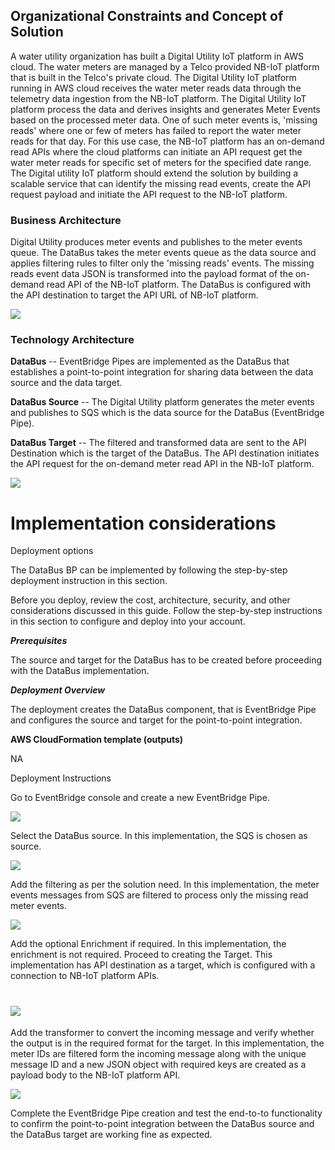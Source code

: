 ## Organizational Constraints and Concept of Solution 

A water utility organization has built a Digital Utility IoT platform in
AWS cloud. The water meters are managed by a Telco provided NB-IoT
platform that is built in the Telco's private cloud. The Digital Utility
IoT platform running in AWS cloud receives the water meter reads data
through the telemetry data ingestion from the NB-IoT platform. The
Digital Utility IoT platform process the data and derives insights and
generates Meter Events based on the processed meter data. One of such
meter events is, 'missing reads' where one or few of meters has failed
to report the water meter reads for that day. For this use case, the
NB-IoT platform has an on-demand read APIs where the cloud platforms can
initiate an API request get the water meter reads for specific set of
meters for the specified date range. The Digital utility IoT platform
should extend the solution by building a scalable service that can
identify the missing read events, create the API request payload and
initiate the API request to the NB-IoT platform.

### 

### Business Architecture

Digital Utility produces meter events and publishes to the meter events
queue. The DataBus takes the meter events queue as the data source and
applies filtering rules to filter only the 'missing reads' events. The
missing reads event data JSON is transformed into the payload format of
the on-demand read API of the NB-IoT platform. The DataBus is configured
with the API destination to target the API URL of NB-IoT platform.

![](./images/media/image3a.png)

### 

### Technology Architecture

**DataBus** -- EventBridge Pipes are implemented as the DataBus that
establishes a point-to-point integration for sharing data between the
data source and the data target.

**DataBus Source** -- The Digital Utility platform generates the meter
events and publishes to SQS which is the data source for the DataBus
(EventBridge Pipe).

**DataBus Target** -- The filtered and transformed data are sent to the
API Destination which is the target of the DataBus. The API destination
initiates the API request for the on-demand meter read API in the NB-IoT
platform.

![](./images/media/image3b.png)

# Implementation considerations

Deployment options

The DataBus BP can be implemented by following the step-by-step
deployment instruction in this section.

Before you deploy, review the cost, architecture, security, and other
considerations discussed in this guide. Follow the step-by-step
instructions in this section to configure and deploy into your account.

***Prerequisites***

The source and target for the DataBus has to be created before
proceeding with the DataBus implementation.

***Deployment Overview***

The deployment creates the DataBus component, that is EventBridge Pipe
and configures the source and target for the point-to-point integration.

**AWS CloudFormation template (outputs)**

NA 

Deployment Instructions

Go to EventBridge console and create a new EventBridge Pipe.

 ![](./images/media/image3c.png)

Select the DataBus source. In this implementation, the SQS is chosen as
source.

![](./images/media/image3d.png)

Add the filtering as per the solution need. In this implementation, the
meter events messages from SQS are filtered to process only the missing
read meter events.

![](./images/media/image3e.png)

Add the optional Enrichment if required. In this implementation, the
enrichment is not required. Proceed to creating the Target. This
implementation has API destination as a target, which is configured with
a connection to NB-IoT platform APIs.

# ![](./images/media/image3f.png)

Add the transformer to convert the incoming message and verify whether
the output is in the required format for the target. In this
implementation, the meter IDs are filtered form the incoming message
along with the unique message ID and a new JSON object with required
keys are created as a payload body to the NB-IoT platform API.

![](./images/media/image3g.png)

Complete the EventBridge Pipe creation and test the end-to-to
functionality to confirm the point-to-point integration between the
DataBus source and the DataBus target are working fine as expected.
